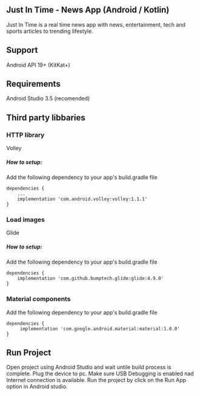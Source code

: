 ## Just In Time - News App (Android / Kotlin)

Just In Time is a real time news app with news, entertainment, tech and sports articles to trending lifestyle.

## Support
Android API 19+  (KitKat+)

## Requirements
Android Studio 3.5 (recomended)

## Third party libbaries
### HTTP library
  Volley
##### How to setup: 
Add the following dependency to your app's build.gradle file
```
dependencies {
    ...
    implementation 'com.android.volley:volley:1.1.1'
}

```

### Load images
  Glide
  ##### How to setup:
  
  Add the following dependency to your app's build.gradle file
  ```
  dependencies {
      implementation 'com.github.bumptech.glide:glide:4.9.0'
  }
  ```
  
  ### Material components
  Add the following dependency to your app's build.gradle file
  ```
  dependencies {
       implementation 'com.google.android.material:material:1.0.0'
  }
  ```
  
 ## Run Project
 
 Open project using Android Studio and wait untile build process is complete.
 Plug the device to pc. Make sure USB Debugging is enabled nad Internet connection is available.
 Run the project by click on the Run App option in Android studio. 
